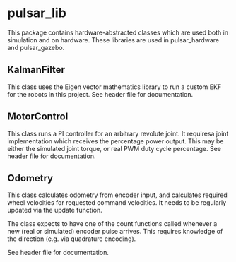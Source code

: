 # pulsar_lib

This package contains hardware-abstracted classes which are used both in simulation and on hardware. These libraries are used in pulsar_hardware and pulsar_gazebo.

## KalmanFilter

This class uses the Eigen vector mathematics library to run a custom EKF for the robots in this project. See header file for documentation.

## MotorControl

This class runs a PI controller for an arbitrary revolute joint. It requiresa joint implementation which receives the percentage power output. This may be either the simulated joint torque, or real PWM duty cycle percentage. See header file for documentation.

## Odometry

This class calculates odometry from encoder input, and calculates required wheel velocities for requested command velocities. It needs to be regularly updated via the update function.

The class expects to have one of the count functions called whenever a new (real or simulated) encoder pulse arrives. This requires knowledge of the direction (e.g. via quadrature encoding).

See header file for documentation.

